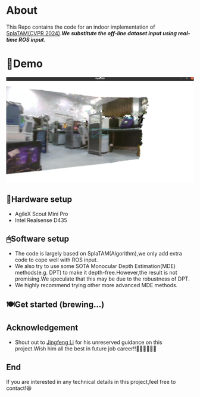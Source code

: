 # About
This Repo contains the code for an indoor implementation of [SplaTAM(CVPR 2024)](https://github.com/spla-tam/SplaTAM).***We substitute the off-line dataset input using real-time ROS input***.
# 🎥Demo
![indoor implementation](./demo/demo.png)
## 🦿Hardware setup
- AgileX Scout Mini Pro
- Intel Realsense D435
## 🖱Software setup
- The code is largely based on SplaTAM(Algorithm),we only add extra code to cope well with ROS input.
- We also try to use some SOTA Monocular Depth Estimation(MDE) methods(e.g. DPT) to make it depth-free.However,the result is not promising.We speculate that this may be due to the robustness of DPT.
- We highly recommend trying other more advanced MDE methods.
## 🍽Get started (brewing...)
## Acknowledgement
- Shout out to [Jingfeng Li](https://github.com/Li-jingfeng) for his unreserved guidance on this project.Wish him all the best in future job career!!🫶🏻🫶🏻🫶🏻
## End
If you are interested in any technical details in this project,feel free to contact!😆

  
